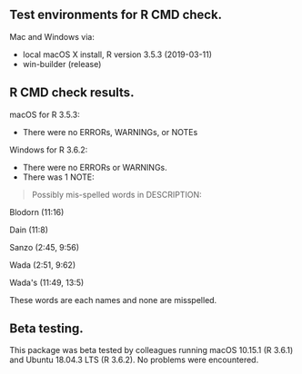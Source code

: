 ## Test environments for R CMD check.
Mac and Windows via:
* local macOS X install, R version 3.5.3 (2019-03-11)
* win-builder (release)

## R CMD check results.
macOS for R 3.5.3:
* There were no ERRORs, WARNINGs, or NOTEs

Windows for R 3.6.2:
* There were no ERRORs or WARNINGs.
* There was 1 NOTE: 

> Possibly mis-spelled words in DESCRIPTION:

  Blodorn (11:16)
  
  Dain (11:8)
  
  Sanzo (2:45, 9:56)
  
  Wada (2:51, 9:62)
  
  Wada's (11:49, 13:5)
  
These words are each names and none are misspelled.

## Beta testing.
This package was beta tested by colleagues running macOS 10.15.1 (R 3.6.1) and Ubuntu 18.04.3 LTS (R 3.6.2). No problems were encountered.
